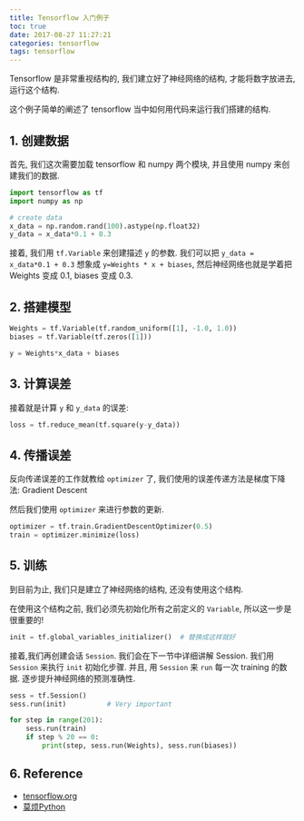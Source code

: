 ```yaml
---
title: Tensorflow 入门例子
toc: true
date: 2017-08-27 11:27:21
categories: tensorflow
tags: tensorflow
---
```


Tensorflow 是非常重视结构的, 我们建立好了神经网络的结构, 才能将数字放进去, 运行这个结构.

<!-- more -->

这个例子简单的阐述了 tensorflow 当中如何用代码来运行我们搭建的结构.

## 1. 创建数据

首先, 我们这次需要加载 tensorflow 和 numpy 两个模块, 并且使用 numpy 来创建我们的数据.

```python
import tensorflow as tf
import numpy as np

# create data
x_data = np.random.rand(100).astype(np.float32)
y_data = x_data*0.1 + 0.3
```

接着, 我们用 `tf.Variable` 来创建描述 `y` 的参数. 我们可以把 `y_data = x_data*0.1 + 0.3` 想象成 `y=Weights * x + biases`, 然后神经网络也就是学着把 Weights 变成 0.1, biases 变成 0.3.

## 2. 搭建模型

```python
Weights = tf.Variable(tf.random_uniform([1], -1.0, 1.0))
biases = tf.Variable(tf.zeros([1]))

y = Weights*x_data + biases
```

## 3. 计算误差

接着就是计算 `y` 和 `y_data` 的误差:

```python
loss = tf.reduce_mean(tf.square(y-y_data))
```

## 4. 传播误差

反向传递误差的工作就教给 `optimizer` 了, 我们使用的误差传递方法是梯度下降法: Gradient Descent 

然后我们使用 `optimizer` 来进行参数的更新.

```python
optimizer = tf.train.GradientDescentOptimizer(0.5)
train = optimizer.minimize(loss)
```

## 5. 训练

到目前为止, 我们只是建立了神经网络的结构, 还没有使用这个结构. 

在使用这个结构之前, 我们必须先初始化所有之前定义的 `Variable`,  所以这一步是很重要的!

```python
init = tf.global_variables_initializer()  # 替换成这样就好
```

接着,我们再创建会话 `Session`. 我们会在下一节中详细讲解 Session. 我们用 `Session` 来执行 `init` 初始化步骤. 并且, 用 `Session` 来 `run` 每一次 training 的数据. 逐步提升神经网络的预测准确性.

```python
sess = tf.Session()
sess.run(init)          # Very important

for step in range(201):
    sess.run(train)
    if step % 20 == 0:
        print(step, sess.run(Weights), sess.run(biases))
```

## 6. Reference

- [tensorflow.org][1]
- [莫烦Python][3]

[1]: https://www.tensorflow.org/
[2]: https://www.tensorflow.org/get_started/
[3]: https://morvanzhou.github.io/tutorials/machine-learning/tensorflow/

[img1]: /images/tensorflow/tf-1-why.gif


